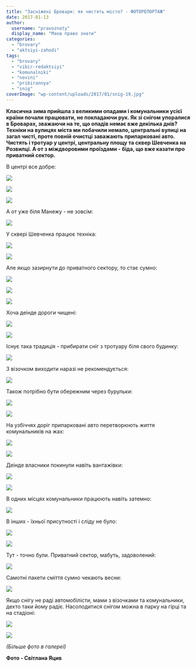 ```yaml
---
title: "Засніжені Бровари: як чистять місто? - ФОТОРЕПОРТАЖ"
date: 2017-01-13
author: 
  username: "pravoznaty"
  display_name: "Маєш право знати"
categories: 
  - "brovary"
  - "aktsiyi-zahodi"
tags: 
  - "brovary"
  - "vibir-redaktsiyi"
  - "komunalniki"
  - "novini"
  - "pribirannya"
  - "snig"
coverImage: "wp-content/uploads/2017/01/snig-19.jpg"
---
```


**Класична зима прийшла з великими опадами і комунальники усієї країни почали працювати, не покладаючи рук. Як зі снігом упоралися в Броварах, зважаючи на те, що опадів немає вже декілька днів? Техніки на вулицях міста ми побачили немало, центральні вулиці на загал чисті, проте повній очистці заважають припарковані авто. Чистять і тротуар у центрі, центральну площу та сквер Шевченка на Розвилці. А от з міждворовими проїздами - біда, що вже казати про приватний сектор.**

В центрі все добре:

[![](https://mpz.brovary.org/wp-content/uploads/2017/01/snig-54.jpg)](https://mpz.brovary.org/wp-content/uploads/2017/01/snig-54.jpg)

[![](https://mpz.brovary.org/wp-content/uploads/2017/01/snig-53.jpg)](https://mpz.brovary.org/wp-content/uploads/2017/01/snig-53.jpg)

[![](https://mpz.brovary.org/wp-content/uploads/2017/01/snig-55.jpg)](https://mpz.brovary.org/wp-content/uploads/2017/01/snig-55.jpg)

А от уже біля Манежу - не зовсім:

[![](https://mpz.brovary.org/wp-content/uploads/2017/01/snig-32.jpg)](https://mpz.brovary.org/wp-content/uploads/2017/01/snig-32.jpg)

У сквері Шевченка працює техніка:

[![](https://mpz.brovary.org/wp-content/uploads/2017/01/snig-12.jpg)](https://mpz.brovary.org/wp-content/uploads/2017/01/snig-12.jpg)

[![](https://mpz.brovary.org/wp-content/uploads/2017/01/snig-13.jpg)](https://mpz.brovary.org/wp-content/uploads/2017/01/snig-13.jpg)

Але якщо зазирнути до приватного сектору, то стає сумно:

[![](https://mpz.brovary.org/wp-content/uploads/2017/01/snig-7.jpg)](https://mpz.brovary.org/wp-content/uploads/2017/01/snig-7.jpg)

[![](https://mpz.brovary.org/wp-content/uploads/2017/01/snig-6.jpg)](https://mpz.brovary.org/wp-content/uploads/2017/01/snig-6.jpg)

[![](https://mpz.brovary.org/wp-content/uploads/2017/01/snig-37.jpg)](https://mpz.brovary.org/wp-content/uploads/2017/01/snig-37.jpg)

Хоча деінде дороги чищені:

[![](https://mpz.brovary.org/wp-content/uploads/2017/01/snig-17.jpg)](https://mpz.brovary.org/wp-content/uploads/2017/01/snig-17.jpg)

[![](https://mpz.brovary.org/wp-content/uploads/2017/01/snig-18.jpg)](https://mpz.brovary.org/wp-content/uploads/2017/01/snig-18.jpg)

Існує така традиція - прибирати сніг з тротуару біля свого будинку:

[![](https://mpz.brovary.org/wp-content/uploads/2017/01/snig-8.jpg)](https://mpz.brovary.org/wp-content/uploads/2017/01/snig-8.jpg)

З візочком виходити наразі не рекомендується:

[![](https://mpz.brovary.org/wp-content/uploads/2017/01/snig-15.jpg)](https://mpz.brovary.org/wp-content/uploads/2017/01/snig-15.jpg)

Також потрібно бути обережним через бурульки:

[![](https://mpz.brovary.org/wp-content/uploads/2017/01/snig-30.jpg)](https://mpz.brovary.org/wp-content/uploads/2017/01/snig-30.jpg)

[![](https://mpz.brovary.org/wp-content/uploads/2017/01/snig-39.jpg)](https://mpz.brovary.org/wp-content/uploads/2017/01/snig-39.jpg)

На узбіччях доріг припарковані авто перетворюють життя комунальників на жах:

[![](https://mpz.brovary.org/wp-content/uploads/2017/01/snig-40.jpg)](https://mpz.brovary.org/wp-content/uploads/2017/01/snig-40.jpg)

[![](https://mpz.brovary.org/wp-content/uploads/2017/01/snig-21.jpg)](https://mpz.brovary.org/wp-content/uploads/2017/01/snig-21.jpg)

Деінде власники покинули навіть вантажівки:

[![](https://mpz.brovary.org/wp-content/uploads/2017/01/snig-51.jpg)](https://mpz.brovary.org/wp-content/uploads/2017/01/snig-51.jpg)

[![](https://mpz.brovary.org/wp-content/uploads/2017/01/snig-44.jpg)](https://mpz.brovary.org/wp-content/uploads/2017/01/snig-44.jpg)

В одних місцях комунальники працюють навіть затемно:

[![](https://mpz.brovary.org/wp-content/uploads/2017/01/snig-47.jpg)](https://mpz.brovary.org/wp-content/uploads/2017/01/snig-47.jpg)

В інших - їхньої присутності і сліду не було:

[![](https://mpz.brovary.org/wp-content/uploads/2017/01/snig-50.jpg)](https://mpz.brovary.org/wp-content/uploads/2017/01/snig-50.jpg)

[![](https://mpz.brovary.org/wp-content/uploads/2017/01/snig-45.jpg)](https://mpz.brovary.org/wp-content/uploads/2017/01/snig-45.jpg)

Тут - точно були. Приватний сектор, мабуть, задоволений:

[![](https://mpz.brovary.org/wp-content/uploads/2017/01/snig-41.jpg)](https://mpz.brovary.org/wp-content/uploads/2017/01/snig-41.jpg)

Самотні пакети сміття сумно чекають весни:

[![](https://mpz.brovary.org/wp-content/uploads/2017/01/snig-16.jpg)](https://mpz.brovary.org/wp-content/uploads/2017/01/snig-16.jpg)

Якщо снігу не раді автомобілісти, мами з візочками та комунальники, дехто таки йому радіє. Насолодитися снігом можна в парку на гірці та на стадіоні:

[![](https://mpz.brovary.org/wp-content/uploads/2017/01/snig-27.jpg)](https://mpz.brovary.org/wp-content/uploads/2017/01/snig-27.jpg)

[![](https://mpz.brovary.org/wp-content/uploads/2017/01/snig-29.jpg)](https://mpz.brovary.org/wp-content/uploads/2017/01/snig-29.jpg)

_(Більше фото в галереї)_

**Фото - Світлана Яцив**
